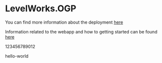 # LevelWorks.OGP

You can find more information about the deployment [here](./deploy/README.md)

Information related to the webapp and how to getting started can be found [here](./webapp/README.md)

123456789012

hello-world
